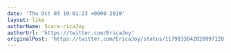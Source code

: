 ```yaml
---
date: 'Thu Oct 03 19:01:23 +0000 2019'
layout: like
authorName: Scare-ricaJoy
authorUrl: 'https://twitter.com/EricaJoy'
originalPost: 'https://twitter.com/EricaJoy/status/1179833842820997120'
---
```

